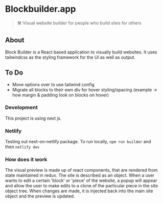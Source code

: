 # Blockbuilder.app

> 🛠 Visual website builder for people who build sites for others

## About

Block Builder is a React based application to visually build websites. It uses tailwindcss as the styling framework for the UI as well as output.

## To Do

-   Move options over to use tailwind config
-   Migrate all blocks to their own div for hover styling/spacing (example -> how margin & padding look on blocks on hover)

### Development

This project is using next js.

### Netlify

Testing out next-on-netlify package. To run locally, `npm run builder` and then `netlify dev`

### How does it work

The visual preview is made up of react components, that are rendered from state maintained in redux. The site is described as an object. When a user wants to edit a certain 'block' or 'piece' of the website, a popup will appear and allow the user to make edits to a clone of the particular piece in the site object tree. When changes are made, it is injected back into the main site object and the preview is updated.
